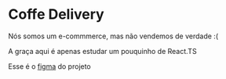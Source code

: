 # Coffe Delivery
Nós somos um e-commmerce, mas não vendemos de verdade :(

A graça aqui é apenas estudar um pouquinho de React.TS

Esse é o [figma](https://www.figma.com/file/XEFjks84xID5wXwj934dyR/Coffee-Delivery-(Copy)?node-id=0%3A1&t=wXO4ksKQsRHbstDf-0) do projeto 
